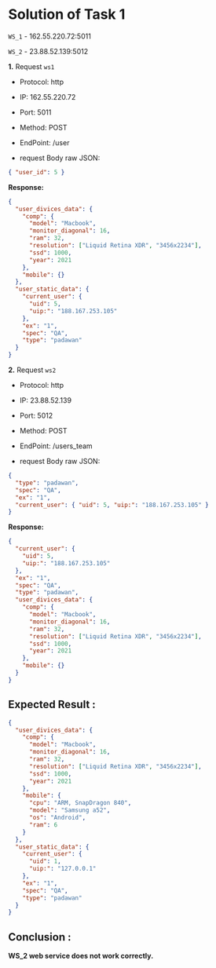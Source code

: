 # Solution of Task 1

`WS_1` - 162.55.220.72:5011

`WS_2` - 23.88.52.139:5012

**1.** Request `ws1`

- Protocol: http

- IP: 162.55.220.72

- Port: 5011

- Method: POST

- EndPoint: /user

- request Body raw JSON:

```json
{ "user_id": 5 }
```

**Response:**

```json
{
  "user_divices_data": {
    "comp": {
      "model": "Macbook",
      "monitor_diagonal": 16,
      "ram": 32,
      "resolution": ["Liquid Retina XDR", "3456x2234"],
      "ssd": 1000,
      "year": 2021
    },
    "mobile": {}
  },
  "user_static_data": {
    "current_user": {
      "uid": 5,
      "uip:": "188.167.253.105"
    },
    "ex": "1",
    "spec": "QA",
    "type": "padawan"
  }
}
```

**2.** Request `ws2`

- Protocol: http

- IP: 23.88.52.139

- Port: 5012

- Method: POST

- EndPoint: /users_team

- request Body raw JSON:

```json
{
  "type": "padawan",
  "spec": "QA",
  "ex": "1",
  "current_user": { "uid": 5, "uip:": "188.167.253.105" }
}
```

**Response:**

```json
{
  "current_user": {
    "uid": 5,
    "uip:": "188.167.253.105"
  },
  "ex": "1",
  "spec": "QA",
  "type": "padawan",
  "user_divices_data": {
    "comp": {
      "model": "Macbook",
      "monitor_diagonal": 16,
      "ram": 32,
      "resolution": ["Liquid Retina XDR", "3456x2234"],
      "ssd": 1000,
      "year": 2021
    },
    "mobile": {}
  }
}
```

## Expected Result :

```json
{
  "user_divices_data": {
    "comp": {
      "model": "Macbook",
      "monitor_diagonal": 16,
      "ram": 32,
      "resolution": ["Liquid Retina XDR", "3456x2234"],
      "ssd": 1000,
      "year": 2021
    },
    "mobile": {
      "cpu": "ARM, SnapDragon 840",
      "model": "Samsung a52",
      "os": "Android",
      "ram": 6
    }
  },
  "user_static_data": {
    "current_user": {
      "uid": 1,
      "uip:": "127.0.0.1"
    },
    "ex": "1",
    "spec": "QA",
    "type": "padawan"
  }
}
```

## Conclusion :

**WS_2 web service does not work correctly.**
